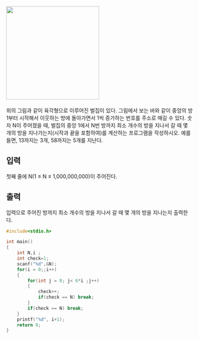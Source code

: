 # <img src="https://www.acmicpc.net/JudgeOnline/upload/201009/3(2).png" width="250px">
위의 그림과 같이 육각형으로 이루어진 벌집이 있다. 그림에서 보는 바와 같이 중앙의 방 1부터 시작해서 이웃하는 방에 돌아가면서 1씩 증가하는 번호를 주소로 매길 수 있다. 숫자 N이 주어졌을 때, 벌집의 중앙 1에서 N번 방까지 최소 개수의 방을 지나서 갈 때 몇 개의 방을 지나가는지(시작과 끝을 포함하여)를 계산하는 프로그램을 작성하시오. 예를 들면, 13까지는 3개, 58까지는 5개를 지난다.

## 입력
첫째 줄에 N(1 ≤ N ≤ 1,000,000,000)이 주어진다.

## 출력
입력으로 주어진 방까지 최소 개수의 방을 지나서 갈 때 몇 개의 방을 지나는지 출력한다.


```C
#include<stdio.h>

int main()
{
    int N,i ;
    int check=1;
    scanf("%d",&N);
    for(i = 0;;i++)
    {
        for(int j = 0; j< 6*i ;j++)
        {
            check++;
            if(check == N) break;
        }
        if(check == N) break;
    }
    printf("%d", i+1);
    return 0;
}
```